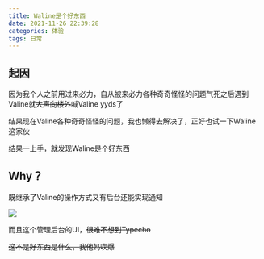 ```yaml
---
title: Waline是个好东西
date: 2021-11-26 22:39:28
categories: 体验
tags: 日常
---
```


## 起因

因为我个人之前用过来必力，自从被来必力各种奇奇怪怪的问题气死之后遇到Valine就~~大声向楼外~~喊Valine yyds了

结果现在Valine各种奇奇怪怪的问题，我也懒得去解决了，正好也试一下Waline这家伙

结果一上手，就发现Waline是个好东西

## Why？

既继承了Valine的操作方式又有后台还能实现通知

![](https://pic.lanta.cyou/img/2021-11-26_22-42.png)

而且这个管理后台的UI，~~很难不想到Typecho~~

~~这不是好东西是什么，我他妈吹爆~~
